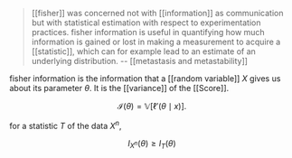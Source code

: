 > [[fisher]] was concerned not with [[information]] as communication but with statistical estimation with respect to experimentation practices. fisher information is useful in quantifying how much information is gained or lost in making a measurement to acquire a [[statistic]], which can for example lead to an estimate of an underlying distribution. -- [[metastasis and metastability]]


fisher information is the information that a [[random variable]] $X$ gives us about its parameter $\theta$. It is the [[variance]] of the [[Score]].

$$
\mathcal{I}(\theta) = \mathbb{V}\left[\ell'(\theta \mid x)\right].
$$


for a statistic $T$ of the data $X^n$,

$$
I_{X^n}(\theta) \geqslant I_T(\theta)
$$